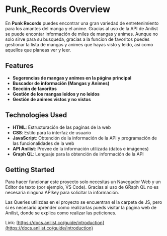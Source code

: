 # Punk_Records Overview

En **Punk Records** puedes encontrar una gran variedad de entretenimiento para los amantes del manga y el anime. Gracias al uso de la API de Anilist se puede encontar información de miles de mangas y animes. Aunque no solo sirve para su busqueda, gracias a la funcion de favoritos puedes gestionar la lista de mangas y animes que hayas visto y leido, asi como aquellos que planeas ver y leer.

## Features

- **Sugerencias de mangas y animes en la página principal**
- **Buscador de información (Mangas y Animes)**
- **Sección de favoritos**
- **Gestión de los mangas leidos y no leidos**
- **Gestión de animes vistos y no vistos**

## Technologies Used

- **HTML**: Estructuración de las paginas de la web
- **CSS**: Estilo para la interfaz de usuario
- **JavaScript**: Obtención de la información de la API y programación de las funcionalidades de la web
- **API Anilist**: Provee de la información utilizada (datos e imágenes)
- **Graph QL**: Lenguaje para la obtención de información de la API

## Getting Started

Para hacer funcionar este proyecto solo necesitas un Navegador Web y un Editor de texto (por ejemplo, VS Code). Gracias al uso de GRaph QL no es necesaria ninguna APIkey para solicitar la información.

Las Queries utilizdas en el proyecto se encuentran el la carpeta de JS, pero si es necesario aprender como realizarlas pueds visitar la página web de Anilist, donde se explica como realizar las peticiones.

Link: [https://docs.anilist.co/guide/introduction](https://docs.anilist.co/guide/introduction)


